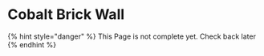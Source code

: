 # Cobalt Brick Wall

{% hint style="danger" %}
This Page is not complete yet. Check back later
{% endhint %}

